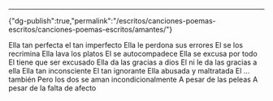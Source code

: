 ---
{"dg-publish":true,"permalink":"/escritos/canciones-poemas-escritos/canciones-poemas-escritos/amantes/"}

 


Ella tan perfecta el tan imperfecto 
Ella le perdona sus errores 
El se los recrimina 
Ella lava los platos
El se autocompadece
Ella se excusa por todo
El tiene que ser excusado 
Ella da las gracias a dios 
El ni le da las gracias a ella
Ella tan inconsciente 
El tan ignorante 
Ella abusada y maltratada
El … también 
Pero los dos se aman incondicionalmente 
A pesar de las peleas 
A pesar de la falta de afecto 
